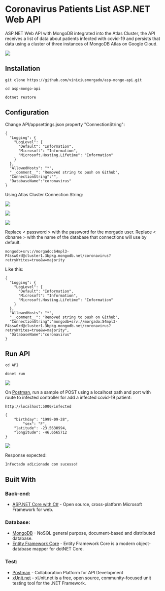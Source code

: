 # Coronavirus Patients List ASP.NET Web API

ASP.NET Web API with MongoDB integrated into the Atlas Cluster, the API receives a list of data about patients infected with covid-19 and persists that data using a cluster of three instances of MongoDB Atlas on Google Cloud.

<img src="https://github.com/viniciusmorgado/asp-mongo-api/blob/main/Assets/ClusterScreenshot2020-12-06%20010018.png"></img>

## Installation
```
git clone https://github.com/viniciusmorgado/asp-mongo-api.git
```

```
cd asp-mongo-api
```

```
dotnet restore
```
## Configuration

Change API/appsettings.json property "ConnectionString":

```
{
  "Logging": {
    "LogLevel": {
      "Default": "Information",
      "Microsoft": "Information",
      "Microsoft.Hosting.Lifetime": "Information"
    }
  },
  "AllowedHosts": "*",
  "__comment__": "Removed string to push on Github",
  "ConnectionString":"",
  "DatabaseName":"coronavirus"
}
```
Using Atlas Cluster Connection String:

<img src="https://github.com/viniciusmorgado/asp-mongo-api/blob/main/Assets/ClusterConnectScreenshot2020-12-06%20013338.png"></img>

<img src="https://github.com/viniciusmorgado/asp-mongo-api/blob/main/Assets/ConnectScreenshot2020-12-06%20013416.png"></img>

<img src="https://github.com/viniciusmorgado/asp-mongo-api/blob/main/Assets/StrintConnection.png"></img>

Replace < password > with the password for the morgado user. Replace < dbname > with the name of the database that connections will use by default.  
```
mongodb+srv://morgado:S4mpl3-P4ssw0rd@cluster1.3bpkg.mongodb.net/coronavirus?retryWrites=true&w=majority
```
Like this:

```
{
  "Logging": {
    "LogLevel": {
      "Default": "Information",
      "Microsoft": "Information",
      "Microsoft.Hosting.Lifetime": "Information"
    }
  },
  "AllowedHosts": "*",
  "__comment__": "Removed string to push on Github",
  "ConnectionString":"mongodb+srv://morgado:S4mpl3-P4ssw0rd@cluster1.3bpkg.mongodb.net/coronavirus?retryWrites=true&w=majority",
  "DatabaseName":"coronavirus"
}
```
## Run API

```
cd API
```
```
donet run
```
<img src="https://github.com/viniciusmorgado/asp-mongo-api/blob/main/Assets/RunningScreenshot%202020-12-06%20015054.png"></img>

On [Postman](https://www.postman.com/), run a sample of POST using a localhost path and port with route to infected controller for add a infected covid-19 patient:

```
http://localhost:5000/infected
```
```
{
	"birthday": "1999-09-28",
    	"sex": "F",
	"latitude": -23.5630994,
	"longitude": -46.6565712
}
```
<img src="https://github.com/viniciusmorgado/asp-mongo-api/blob/main/Assets/PostmanScreenshot%202020-12-06%20015926.png"></img>

Response expected:
```
Infectado adicionado com sucesso!
```

## Built With

### Back-end:
* [ASP.NET Core with C#](https://docs.microsoft.com/en-us/aspnet/core/?view=aspnetcore-5.0) - Open source, cross-platform Microsoft Framework for web.

### Database:
* [MongoDB](https://www.mongodb.com/) - NoSQL general purpose, document-based and distributed database.
* [Entity Framework Core](https://docs.microsoft.com/en-us/ef/) - Entity Framework Core is a modern object-database mapper for dotNET Core.

### Test:
* [Postman](https://www.postman.com/) - Collaboration Platform for API Development
* [xUnit.net](https://xunit.net/) - xUnit.net is a free, open source, community-focused unit testing tool for the .NET Framework.
